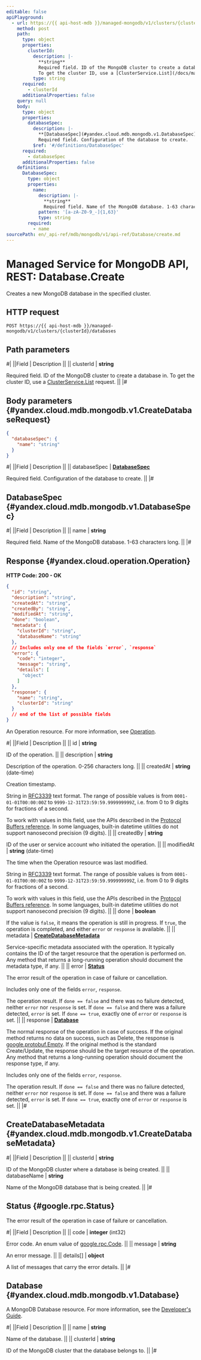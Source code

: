 ```yaml
---
editable: false
apiPlayground:
  - url: https://{{ api-host-mdb }}/managed-mongodb/v1/clusters/{clusterId}/databases
    method: post
    path:
      type: object
      properties:
        clusterId:
          description: |-
            **string**
            Required field. ID of the MongoDB cluster to create a database in.
            To get the cluster ID, use a [ClusterService.List](/docs/managed-mongodb/api-ref/Cluster/list#List) request.
          type: string
      required:
        - clusterId
      additionalProperties: false
    query: null
    body:
      type: object
      properties:
        databaseSpec:
          description: |-
            **[DatabaseSpec](#yandex.cloud.mdb.mongodb.v1.DatabaseSpec)**
            Required field. Configuration of the database to create.
          $ref: '#/definitions/DatabaseSpec'
      required:
        - databaseSpec
      additionalProperties: false
    definitions:
      DatabaseSpec:
        type: object
        properties:
          name:
            description: |-
              **string**
              Required field. Name of the MongoDB database. 1-63 characters long.
            pattern: '[a-zA-Z0-9_-]{1,63}'
            type: string
        required:
          - name
sourcePath: en/_api-ref/mdb/mongodb/v1/api-ref/Database/create.md
---
```


# Managed Service for MongoDB API, REST: Database.Create

Creates a new MongoDB database in the specified cluster.

## HTTP request

```
POST https://{{ api-host-mdb }}/managed-mongodb/v1/clusters/{clusterId}/databases
```

## Path parameters

#|
||Field | Description ||
|| clusterId | **string**

Required field. ID of the MongoDB cluster to create a database in.
To get the cluster ID, use a [ClusterService.List](/docs/managed-mongodb/api-ref/Cluster/list#List) request. ||
|#

## Body parameters {#yandex.cloud.mdb.mongodb.v1.CreateDatabaseRequest}

```json
{
  "databaseSpec": {
    "name": "string"
  }
}
```

#|
||Field | Description ||
|| databaseSpec | **[DatabaseSpec](#yandex.cloud.mdb.mongodb.v1.DatabaseSpec)**

Required field. Configuration of the database to create. ||
|#

## DatabaseSpec {#yandex.cloud.mdb.mongodb.v1.DatabaseSpec}

#|
||Field | Description ||
|| name | **string**

Required field. Name of the MongoDB database. 1-63 characters long. ||
|#

## Response {#yandex.cloud.operation.Operation}

**HTTP Code: 200 - OK**

```json
{
  "id": "string",
  "description": "string",
  "createdAt": "string",
  "createdBy": "string",
  "modifiedAt": "string",
  "done": "boolean",
  "metadata": {
    "clusterId": "string",
    "databaseName": "string"
  },
  // Includes only one of the fields `error`, `response`
  "error": {
    "code": "integer",
    "message": "string",
    "details": [
      "object"
    ]
  },
  "response": {
    "name": "string",
    "clusterId": "string"
  }
  // end of the list of possible fields
}
```

An Operation resource. For more information, see [Operation](/docs/api-design-guide/concepts/operation).

#|
||Field | Description ||
|| id | **string**

ID of the operation. ||
|| description | **string**

Description of the operation. 0-256 characters long. ||
|| createdAt | **string** (date-time)

Creation timestamp.

String in [RFC3339](https://www.ietf.org/rfc/rfc3339.txt) text format. The range of possible values is from
`0001-01-01T00:00:00Z` to `9999-12-31T23:59:59.999999999Z`, i.e. from 0 to 9 digits for fractions of a second.

To work with values in this field, use the APIs described in the
[Protocol Buffers reference](https://developers.google.com/protocol-buffers/docs/reference/overview).
In some languages, built-in datetime utilities do not support nanosecond precision (9 digits). ||
|| createdBy | **string**

ID of the user or service account who initiated the operation. ||
|| modifiedAt | **string** (date-time)

The time when the Operation resource was last modified.

String in [RFC3339](https://www.ietf.org/rfc/rfc3339.txt) text format. The range of possible values is from
`0001-01-01T00:00:00Z` to `9999-12-31T23:59:59.999999999Z`, i.e. from 0 to 9 digits for fractions of a second.

To work with values in this field, use the APIs described in the
[Protocol Buffers reference](https://developers.google.com/protocol-buffers/docs/reference/overview).
In some languages, built-in datetime utilities do not support nanosecond precision (9 digits). ||
|| done | **boolean**

If the value is `false`, it means the operation is still in progress.
If `true`, the operation is completed, and either `error` or `response` is available. ||
|| metadata | **[CreateDatabaseMetadata](#yandex.cloud.mdb.mongodb.v1.CreateDatabaseMetadata)**

Service-specific metadata associated with the operation.
It typically contains the ID of the target resource that the operation is performed on.
Any method that returns a long-running operation should document the metadata type, if any. ||
|| error | **[Status](#google.rpc.Status)**

The error result of the operation in case of failure or cancellation.

Includes only one of the fields `error`, `response`.

The operation result.
If `done == false` and there was no failure detected, neither `error` nor `response` is set.
If `done == false` and there was a failure detected, `error` is set.
If `done == true`, exactly one of `error` or `response` is set. ||
|| response | **[Database](#yandex.cloud.mdb.mongodb.v1.Database)**

The normal response of the operation in case of success.
If the original method returns no data on success, such as Delete,
the response is [google.protobuf.Empty](https://developers.google.com/protocol-buffers/docs/reference/google.protobuf#google.protobuf.Empty).
If the original method is the standard Create/Update,
the response should be the target resource of the operation.
Any method that returns a long-running operation should document the response type, if any.

Includes only one of the fields `error`, `response`.

The operation result.
If `done == false` and there was no failure detected, neither `error` nor `response` is set.
If `done == false` and there was a failure detected, `error` is set.
If `done == true`, exactly one of `error` or `response` is set. ||
|#

## CreateDatabaseMetadata {#yandex.cloud.mdb.mongodb.v1.CreateDatabaseMetadata}

#|
||Field | Description ||
|| clusterId | **string**

ID of the MongoDB cluster where a database is being created. ||
|| databaseName | **string**

Name of the MongoDB database that is being created. ||
|#

## Status {#google.rpc.Status}

The error result of the operation in case of failure or cancellation.

#|
||Field | Description ||
|| code | **integer** (int32)

Error code. An enum value of [google.rpc.Code](https://github.com/googleapis/googleapis/blob/master/google/rpc/code.proto). ||
|| message | **string**

An error message. ||
|| details[] | **object**

A list of messages that carry the error details. ||
|#

## Database {#yandex.cloud.mdb.mongodb.v1.Database}

A MongoDB Database resource. For more information, see the
[Developer's Guide](/docs/managed-mongodb/concepts).

#|
||Field | Description ||
|| name | **string**

Name of the database. ||
|| clusterId | **string**

ID of the MongoDB cluster that the database belongs to. ||
|#